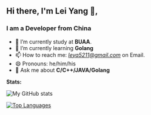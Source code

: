 ## Hi there, I'm Lei Yang 👦,

### **I am a Developer from China**
- 🔭 I’m currently study at **BUAA**.
- 🌱 I’m currently learning **Golang**
- 📫 How to reach me: *leya5211@gmail.com* on Email.
- 😄 Pronouns: he/him/his
- 💬 Ask me about **C/C++/JAVA/Golang**

**Stats:**  

![My GitHub stats](https://github-readme-stats.vercel.app/api?username=noorall&show_icons=true&theme=light)

[![Top Languages](https://github-readme-stats.vercel.app/api/top-langs/?username=noorall&theme=light)](https://github.com/anuraghazra/github-readme-stats)
